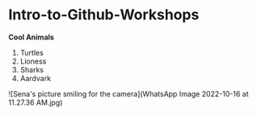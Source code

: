 # Intro-to-Github-Workshops


**Cool Animals**
1. Turtles
2. Lioness
3. Sharks
4. Aardvark

![Sena's picture smiling for the camera](WhatsApp Image 2022-10-16 at 11.27.36 AM.jpg)
